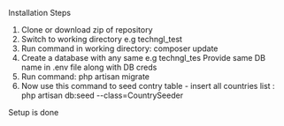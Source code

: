 Installation Steps

1. Clone or download zip of repository
2. Switch to working directory e.g techngl_test
3. Run command in working directory: 
    composer update
4. Create a database with any same e.g techngl_tes
    Provide same DB name in .env file along with DB creds
5. Run command: 
    php artisan migrate
6. Now use this command to seed contry table - insert all countries list :
    php artisan db:seed --class=CountrySeeder

Setup is done
